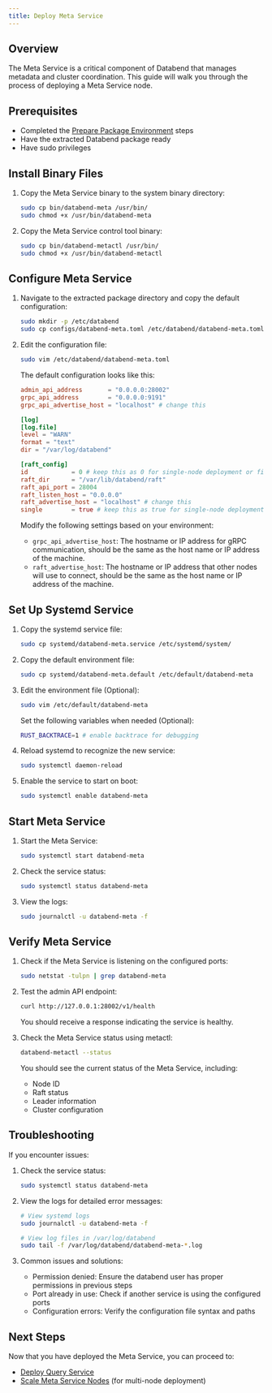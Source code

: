 ```yaml
---
title: Deploy Meta Service
---
```


## Overview

The Meta Service is a critical component of Databend that manages metadata and cluster coordination. This guide will walk you through the process of deploying a Meta Service node.

## Prerequisites

- Completed the [Prepare Package Environment](01-prepare.md) steps
- Have the extracted Databend package ready
- Have sudo privileges

## Install Binary Files

1. Copy the Meta Service binary to the system binary directory:
   ```bash
   sudo cp bin/databend-meta /usr/bin/
   sudo chmod +x /usr/bin/databend-meta
   ```

2. Copy the Meta Service control tool binary:
   ```bash
   sudo cp bin/databend-metactl /usr/bin/
   sudo chmod +x /usr/bin/databend-metactl
   ```

## Configure Meta Service

1. Navigate to the extracted package directory and copy the default configuration:
   ```bash
   sudo mkdir -p /etc/databend
   sudo cp configs/databend-meta.toml /etc/databend/databend-meta.toml
   ```

2. Edit the configuration file:
   ```bash
   sudo vim /etc/databend/databend-meta.toml
   ```

   The default configuration looks like this:
   ```toml
   admin_api_address       = "0.0.0.0:28002"
   grpc_api_address        = "0.0.0.0:9191"
   grpc_api_advertise_host = "localhost" # change this

   [log]
   [log.file]
   level = "WARN"
   format = "text"
   dir = "/var/log/databend"

   [raft_config]
   id            = 0 # keep this as 0 for single-node deployment or first node in cluster
   raft_dir      = "/var/lib/databend/raft"
   raft_api_port = 28004
   raft_listen_host = "0.0.0.0"
   raft_advertise_host = "localhost" # change this
   single        = true # keep this as true for single-node deployment or first node in cluster
   ```

   Modify the following settings based on your environment:
   - `grpc_api_advertise_host`: The hostname or IP address for gRPC communication, should be the same as the host name or IP address of the machine.
   - `raft_advertise_host`: The hostname or IP address that other nodes will use to connect, should be the same as the host name or IP address of the machine.

## Set Up Systemd Service

1. Copy the systemd service file:
   ```bash
   sudo cp systemd/databend-meta.service /etc/systemd/system/
   ```

2. Copy the default environment file:
   ```bash
   sudo cp systemd/databend-meta.default /etc/default/databend-meta
   ```

3. Edit the environment file (Optional):
   ```bash
   sudo vim /etc/default/databend-meta
   ```

   Set the following variables when needed (Optional):
   ```bash
   RUST_BACKTRACE=1 # enable backtrace for debugging
   ```

4. Reload systemd to recognize the new service:
   ```bash
   sudo systemctl daemon-reload
   ```

5. Enable the service to start on boot:
   ```bash
   sudo systemctl enable databend-meta
   ```

## Start Meta Service

1. Start the Meta Service:
   ```bash
   sudo systemctl start databend-meta
   ```

2. Check the service status:
   ```bash
   sudo systemctl status databend-meta
   ```

3. View the logs:
   ```bash
   sudo journalctl -u databend-meta -f
   ```

## Verify Meta Service

1. Check if the Meta Service is listening on the configured ports:
   ```bash
   sudo netstat -tulpn | grep databend-meta
   ```

2. Test the admin API endpoint:
   ```bash
   curl http://127.0.0.1:28002/v1/health
   ```

   You should receive a response indicating the service is healthy.

3. Check the Meta Service status using metactl:
   ```bash
   databend-metactl --status
   ```

   You should see the current status of the Meta Service, including:
   - Node ID
   - Raft status
   - Leader information
   - Cluster configuration

## Troubleshooting

If you encounter issues:

1. Check the service status:
   ```bash
   sudo systemctl status databend-meta
   ```

2. View the logs for detailed error messages:
   ```bash
   # View systemd logs
   sudo journalctl -u databend-meta -f

   # View log files in /var/log/databend
   sudo tail -f /var/log/databend/databend-meta-*.log
   ```

3. Common issues and solutions:
   - Permission denied: Ensure the databend user has proper permissions in previous steps
   - Port already in use: Check if another service is using the configured ports
   - Configuration errors: Verify the configuration file syntax and paths

## Next Steps

Now that you have deployed the Meta Service, you can proceed to:
- [Deploy Query Service](03-deploy-query.md)
- [Scale Meta Service Nodes](04-scale-metasrv.md) (for multi-node deployment) 
